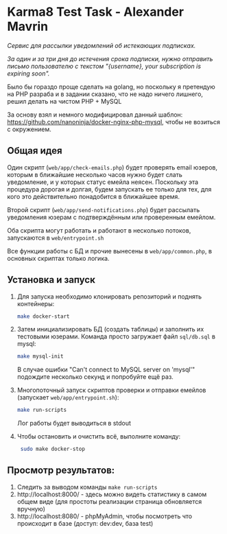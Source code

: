 # Karma8 Test Task - Alexander Mavrin

_Сервис для рассылки уведомлений об истекающих подписках._

_За один и за три дня до истечения срока подписки, нужно отправить
письмо пользователю с текстом "{username}, your subscription is expiring
soon"._

Было бы гораздо проще сделать на golang, но поскольку я претендую на PHP разраба и в задании сказано, что не надо ничего лишнего, решил делать на чистом PHP + MySQL

За основу взял и немного модифицировал данный шаблон: https://github.com/nanoninja/docker-nginx-php-mysql, чтобы не возиться с окружением.

## Общая идея
Один скрипт (`web/app/check-emails.php`) будет проверять email юзеров, которым в ближайшие несколько часов нужно будет слать уведомление, и у которых статус емейла неясен. Поскольку эта процедура дорогая и долгая, будем запускать ее только для тех, для кого это действительно понадобится в ближайшее время.

Второй скрипт (`web/app/send-notifications.php`) будет рассылать уведомления юзерам с подтверждённым или проверенным емейлом.

Оба скрипта могут работать и работают в несколько потоков, запускаются в `web/entrypoint.sh`

Все функции работы с БД и прочие вынесены в `web/app/common.php`, в основных скриптах только логика.

## Установка и запуск
1. Для запуска необходимо клонировать репозиторий и поднять контейнеры:
    ```sh
    make docker-start
    ```
    
2. Затем инициализировать БД (создать таблицы) и заполнить их тестовыми юзерами.
    Команда просто загружает файл `sql/db.sql` в mysql:
    ```sh
    make mysql-init
    ```
    В случае ошибки "Can't connect to MySQL server on 'mysql'" подождите несколько секунд и попробуйте ещё раз.
   
4. Многопоточный запуск скриптов проверки и отправки емейлов (запускает `web/app/entrypoint.sh`):
    ```sh
    make run-scripts
    ```
    Лог работы будет выводиться в stdout
   
6. Чтобы остановить и очистить всё, выполните команду:
   ```sh
    sudo make docker-stop
    ```

## Просмотр результатов:
1. Следить за выводом команды `make run-scripts`
2. http://localhost:8000/ - здесь можно видеть статистику в самом общем виде (для простоты реализации страница обновляется вручную)
3. http://localhost:8080/ - phpMyAdmin, чтобы посмотреть что происходит в базе (доступ: dev:dev, база test)


